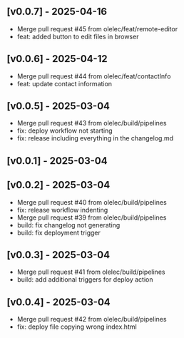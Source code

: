## [v0.0.7] - 2025-04-16

- Merge pull request #45 from olelec/feat/remote-editor
- feat: added button to edit files in browser

## [v0.0.6] - 2025-04-12

- Merge pull request #44 from olelec/feat/contactInfo
- feat: update contact information

## [v0.0.5] - 2025-03-04

- Merge pull request #43 from olelec/build/pipelines
- fix: deploy workflow not starting
- fix: release including everything in the changelog.md

## [v0.0.1] - 2025-03-04


## [v0.0.2] - 2025-03-04

- Merge pull request #40 from olelec/build/pipelines
- fix: release workflow indenting
- Merge pull request #39 from olelec/build/pipelines
- build: fix changelog not generating
- build: fix deployment trigger
## [v0.0.3] - 2025-03-04

- Merge pull request #41 from olelec/build/pipelines
- build: add additional triggers for deploy action
## [v0.0.4] - 2025-03-04

- Merge pull request #42 from olelec/build/pipelines
- fix: deploy file copying wrong index.html
